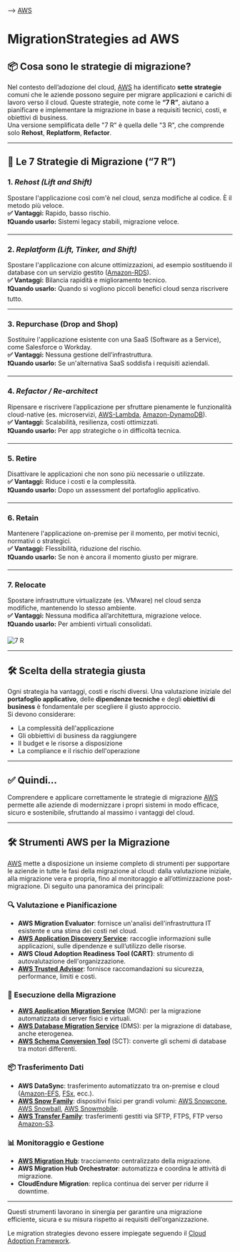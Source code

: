 --> [AWS](AWS.md)
# MigrationStrategies ad AWS

## 📦 Cosa sono le strategie di migrazione?

Nel contesto dell’adozione del cloud, [AWS](AWS.md) ha identificato **sette strategie** comuni che le aziende possono seguire per migrare applicazioni e carichi di lavoro verso il cloud. Queste strategie, note come le **“7 R”**, aiutano a pianificare e implementare la migrazione in base a requisiti tecnici, costi, e obiettivi di business.  
Una versione semplificata delle "7 R" è quella delle "3 R", che comprende solo **Rehost**, **Replatform**, **Refactor**.

---

## 🔁 Le 7 Strategie di Migrazione (“7 R”)

### 1. ***Rehost (Lift and Shift)***  
Spostare l'applicazione così com'è nel cloud, senza modifiche al codice. È il metodo più veloce.  
**✅ Vantaggi:** Rapido, basso rischio.  
**❗Quando usarlo:** Sistemi legacy stabili, migrazione veloce.  

---

### 2. ***Replatform (Lift, Tinker, and Shift)***  
Spostare l'applicazione con alcune ottimizzazioni, ad esempio sostituendo il database con un servizio gestito ([Amazon-RDS](Amazon-RDS.md)).  
**✅ Vantaggi:** Bilancia rapidità e miglioramento tecnico.  
**❗Quando usarlo:** Quando si vogliono piccoli benefici cloud senza riscrivere tutto.

---

### 3. Repurchase (Drop and Shop)  
Sostituire l'applicazione esistente con una SaaS (Software as a Service), come Salesforce o Workday.  
**✅ Vantaggi:** Nessuna gestione dell’infrastruttura.  
**❗Quando usarlo:** Se un'alternativa SaaS soddisfa i requisiti aziendali.

---

### 4. ***Refactor / Re-architect***  
Ripensare e riscrivere l’applicazione per sfruttare pienamente le funzionalità cloud-native (es. microservizi, [AWS-Lambda](AWS-Lambda.md), [Amazon-DynamoDB](Amazon-DynamoDB.md)).  
**✅ Vantaggi:** Scalabilità, resilienza, costi ottimizzati.  
**❗Quando usarlo:** Per app strategiche o in difficoltà tecnica.

---

### 5. Retire  
Disattivare le applicazioni che non sono più necessarie o utilizzate.  
**✅ Vantaggi:** Riduce i costi e la complessità.  
**❗Quando usarlo:** Dopo un assessment del portafoglio applicativo.

---

### 6. Retain  
Mantenere l'applicazione on-premise per il momento, per motivi tecnici, normativi o strategici.  
**✅ Vantaggi:** Flessibilità, riduzione del rischio.  
**❗Quando usarlo:** Se non è ancora il momento giusto per migrare.

---

### 7. Relocate  
Spostare infrastrutture virtualizzate (es. VMware) nel cloud senza modifiche, mantenendo lo stesso ambiente.  
**✅ Vantaggi:** Nessuna modifica all’architettura, migrazione veloce.  
**❗Quando usarlo:** Per ambienti virtuali consolidati.

![7 R](7R.png)

---

## 🛠️ Scelta della strategia giusta

Ogni strategia ha vantaggi, costi e rischi diversi. Una valutazione iniziale del **portafoglio applicativo**, delle **dipendenze tecniche** e degli **obiettivi di business** è fondamentale per scegliere il giusto approccio.  
Si devono considerare:
- La complessità dell'applicazione  
- Gli obbiettivi di business da raggiungere  
- Il budget e le risorse a disposizione  
- La compliance e il rischio dell'operazione

---

## ✅ Quindi...

Comprendere e applicare correttamente le strategie di migrazione [AWS](AWS.md) permette alle aziende di modernizzare i propri sistemi in modo efficace, sicuro e sostenibile, sfruttando al massimo i vantaggi del cloud.

---

## 🛠️ Strumenti AWS per la Migrazione

[AWS](AWS.md) mette a disposizione un insieme completo di strumenti per supportare le aziende in tutte le fasi della migrazione al cloud: dalla valutazione iniziale, alla migrazione vera e propria, fino al monitoraggio e all’ottimizzazione post-migrazione. Di seguito una panoramica dei principali:

### 🔍 Valutazione e Pianificazione

- **AWS Migration Evaluator**: fornisce un'analisi dell'infrastruttura IT esistente e una stima dei costi nel cloud.
- **[AWS Application Discovery Service](AWS-Application-Discovery-Service.md)**: raccoglie informazioni sulle applicazioni, sulle dipendenze e sull’utilizzo delle risorse.
- **AWS Cloud Adoption Readiness Tool (CART)**: strumento di autovalutazione dell'organizzazione.
- **[AWS Trusted Advisor](AWS-Trusted-Advisor.md)**: fornisce raccomandazioni su sicurezza, performance, limiti e costi.

### 🚚 Esecuzione della Migrazione

- **[AWS Application Migration Service](AWS-Application-Migration-Service.md)** (MGN): per la migrazione automatizzata di server fisici e virtuali.
- **[AWS Database Migration Service](06.%20Cloud%20Adoption%20Framework%20and%20Migration%20Strategies/AWS-Database-Migration-Service.md)** (DMS): per la migrazione di database, anche eterogenea.
- **[AWS Schema Conversion Tool](AWS-Schema-Conversion-Tool.md)** (SCT): converte gli schemi di database tra motori differenti.

### 📦 Trasferimento Dati

- **AWS DataSync**: trasferimento automatizzato tra on-premise e cloud ([Amazon-EFS](Amazon-EFS.md), [FSx](Amazon-FSx.md), ecc.).
- **[AWS Snow Family](AWS-Snow.md)**: dispositivi fisici per grandi volumi: [AWS Snowcone](AWS-Snowcone.md), [AWS Snowball](AWS-Snowball-Edge.md), [AWS Snowmobile](AWS-Snowmobile.md).
- **[AWS Transfer Family](AWS-Transfer-Family.md)**: trasferimenti gestiti via SFTP, FTPS, FTP verso [Amazon-S3](Amazon-S3.md).

### 📊 Monitoraggio e Gestione

- **[AWS Migration Hub](AWS-Migration-Hub.md)**: tracciamento centralizzato della migrazione.
- **AWS Migration Hub Orchestrator**: automatizza e coordina le attività di migrazione.
- **CloudEndure Migration**: replica continua dei server per ridurre il downtime.

---

Questi strumenti lavorano in sinergia per garantire una migrazione efficiente, sicura e su misura rispetto ai requisiti dell’organizzazione.

Le migration strategies devono essere impiegate seguendo il [Cloud Adoption Framework](Cloud-Adoption-Framework.md).